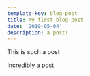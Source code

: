 ```yaml
---
template-key: blog-post
title: My first blog post
date: '2019-05-04'
description: a post!
---
```

This is such a post

Incredibly a post
